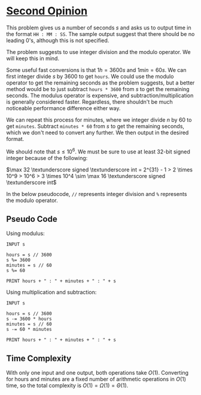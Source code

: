 # [Second Opinion]("https://open.kattis.com/problems/secondopinion")

This problem gives us a number of seconds $s$ and asks us to output time in the format `HH : MM : SS`. The sample output suggest that there should be no leading 0's, although this is not specified.

The problem suggests to use integer division and the modulo operator. We will keep this in mind.

Some useful fast conversions is that $1 h = 3600 s$ and $1 min = 60 s$. We can first integer divide $s$ by $3600$ to get `hours`. We could use the modulo operator to get the remaining seconds as the problem suggests, but a better method would be to just subtract `hours * 3600` from $s$ to get the remaining seconds. The modulus operator is expensive, and subtraction/multiplication is generally considered faster. Regardless, there shouldn't be much noticeable performance difference either way.

We can repeat this process for minutes, where we integer divide $n$ by $60$ to get `minutes`. Subtract `minutes * 60` from $s$ to get the remaining seconds, which we don't need to convert any further. We then output in the desired format.

We should note that $s \leq 10^6$. We must be sure to use at least 32-bit signed integer because of the following:

$\max 32 \textunderscore signed \textunderscore int = 2^{31} - 1 > 2 \times 10^9 > 10^6 > 3 \times 10^4 \sim \max 16 \textunderscore signed \textunderscore int$

In the below pseudocode, `//` represents integer division and `%` represents the modulo operator.

## Pseudo Code
Using modulus:
```
INPUT s

hours = s // 3600
s %= 3600
minutes = s // 60
s %= 60

PRINT hours + " : " + minutes + " : " + s
```
Using multiplication and subtraction:
```
INPUT s

hours = s // 3600
s -= 3600 * hours
minutes = s // 60
s -= 60 * minutes

PRINT hours + " : " + minutes + " : " + s
```

## Time Complexity
With only one input and one output, both operations take $O(1)$. Converting for hours and minutes are a fixed number of arithmetic operations in $O(1)$ time, so the total complexity is $O(1) = \Omega(1) = \Theta(1)$.